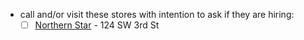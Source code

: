 - call and/or visit these stores with intention to ask if they are hiring:
	- [ ] [Northern Star](https://www.facebook.com/p/Northern-Star-100057524355063/) - 124 SW 3rd St